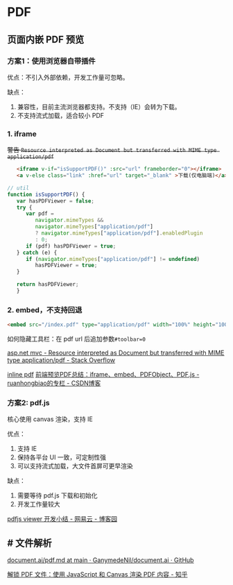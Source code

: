 # PDF

## 页面内嵌 PDF 预览

### 方案1：使用浏览器自带插件

优点：不引入外部依赖，开发工作量可忽略。

缺点：
1. 兼容性，目前主流浏览器都支持。不支持（IE）会转为下载。
2. 不支持流式加载，适合较小 PDF

### 1. iframe

   ~~警告 `Resource interpreted as Document but transferred with MIME type application/pdf`~~

   ```html
      <iframe v-if="isSupportPDF()" :src="url" frameborder="0"></iframe>
      <a v-else class="link" :href="url" target="_blank" >下载(仅电脑端)</a>
   ```

   ```js
   // util
   function isSupportPDF() {
      var hasPDFViewer = false;
      try {
         var pdf =
            navigator.mimeTypes &&
            navigator.mimeTypes["application/pdf"]
            ? navigator.mimeTypes["application/pdf"].enabledPlugin
            : 0;
         if (pdf) hasPDFViewer = true;
      } catch (e) {
         if (navigator.mimeTypes["application/pdf"] != undefined)
            hasPDFViewer = true;
      }

      return hasPDFViewer;
      }
   ```
### 2. embed，不支持回退

```html
<embed src="/index.pdf" type="application/pdf" width="100%" height="100%" />
```

如何隐藏工具栏：在 pdf url 后追加参数`#toolbar=0`

[asp.net mvc - Resource interpreted as Document but transferred with MIME type application/pdf - Stack Overflow](https://stackoverflow.com/questions/39620917/resource-interpreted-as-document-but-transferred-with-mime-type-application-pdf)

[inline pdf](https://codepen.io/cyio/pen/mgGybw)
[前端预览PDF总结：iframe、embed、PDFObject、PDF.js - ruanhongbiao的专栏 - CSDN博客](https://blog.csdn.net/qappleh/article/details/80250492)

### 方案2: pdf.js

核心使用 canvas 渲染，支持 IE


优点：
1. 支持 IE
2. 保持各平台 UI 一致，可定制性强
2. 可以支持流式加载，大文件首屏可更早渲染

缺点：
1. 需要等待 pdf.js 下载和初始化
2. 开发工作量较大

[pdfjs viewer 开发小结 - 网易云 - 博客园](https://www.cnblogs.com/163yun/p/9811569.html)


## # 文件解析

[document.ai/pdf.md at main · GanymedeNil/document.ai · GitHub](https://github.com/GanymedeNil/document.ai/blob/main/docs/pdf.md)

[解锁 PDF 文件：使用 JavaScript 和 Canvas 渲染 PDF 内容 - 知乎](https://zhuanlan.zhihu.com/p/631442533)
